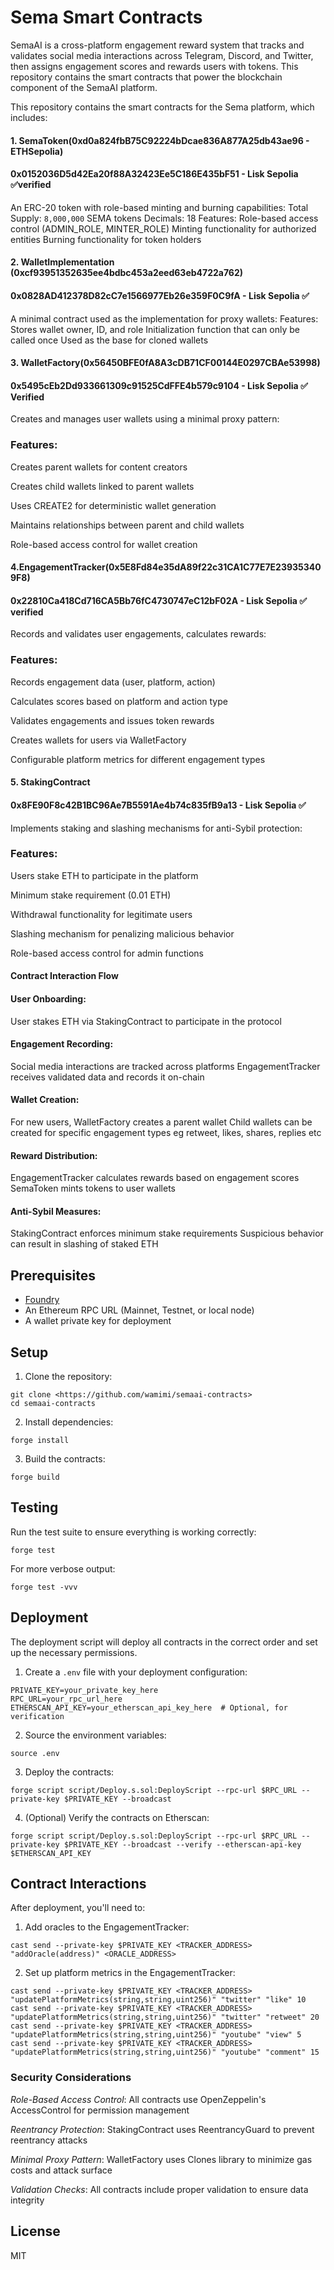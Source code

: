 # Sema Smart Contracts
SemaAI is a cross-platform engagement reward system that tracks and validates social media interactions across Telegram, Discord, and Twitter, then assigns engagement scores and rewards users with tokens. This repository contains the smart contracts that power the blockchain component of the SemaAI platform.

This repository contains the smart contracts for the Sema platform, which includes:

#### 1. SemaToken(0xd0a824fbB75C92224bDcae836A877A25db43ae96 - ETHSepolia)
#### 0x0152036D5d42Ea20f88A32423Ee5C186E435bF51 - Lisk Sepolia ✅verified

An ERC-20 token with role-based minting and burning capabilities:
Total Supply: `8,000,000` SEMA tokens
Decimals: 18
Features:
Role-based access control (ADMIN_ROLE, MINTER_ROLE)
Minting functionality for authorized entities
Burning functionality for token holders

#### 2. WalletImplementation (0xcf93951352635ee4bdbc453a2eed63eb4722a762)
#### 0x0828AD412378D82cC7e1566977Eb26e359F0C9fA - Lisk Sepolia ✅
 
A minimal contract used as the implementation for proxy wallets:
Features:
Stores wallet owner, ID, and role
Initialization function that can only be called once
Used as the base for cloned wallets

#### 3. WalletFactory(0x56450BFE0fA8A3cDB71CF00144E0297CBAe53998)
#### 0x5495cEb2Dd933661309c91525CdFFE4b579c9104 - Lisk Sepolia ✅ Verified

Creates and manages user wallets using a minimal proxy pattern:

### Features:
Creates parent wallets for content creators

Creates child wallets linked to parent wallets

Uses CREATE2 for deterministic wallet generation

Maintains relationships between parent and child wallets

Role-based access control for wallet creation

#### 4.EngagementTracker(0x5E8Fd84e35dA89f22c31CA1C77E7E239353409F8)
#### 0x22810Ca418Cd716CA5Bb76fC4730747eC12bF02A - Lisk Sepolia ✅ verified

Records and validates user engagements, calculates rewards:

### Features:
Records engagement data (user, platform, action)

Calculates scores based on platform and action type

Validates engagements and issues token rewards

Creates wallets for users via WalletFactory

Configurable platform metrics for different engagement types

#### 5. StakingContract
#### 0x8FE90F8c42B1BC96Ae7B5591Ae4b74c835fB9a13 - Lisk Sepolia ✅

Implements staking and slashing mechanisms for anti-Sybil protection:

### Features:
Users stake ETH to participate in the platform

Minimum stake requirement (0.01 ETH)

Withdrawal functionality for legitimate users

Slashing mechanism for penalizing malicious behavior

Role-based access control for admin functions

#### Contract Interaction Flow
#### User Onboarding:
User stakes ETH via StakingContract to participate in the protocol

#### Engagement Recording:
Social media interactions are tracked across platforms
EngagementTracker receives validated data and records it on-chain

#### Wallet Creation:
For new users, WalletFactory creates a parent wallet
Child wallets can be created for specific engagement types eg retweet, likes, shares, replies etc

#### Reward Distribution:
EngagementTracker calculates rewards based on engagement scores
SemaToken mints tokens to user wallets

#### Anti-Sybil Measures:
StakingContract enforces minimum stake requirements
Suspicious behavior can result in slashing of staked ETH



## Prerequisites

- [Foundry](https://book.getfoundry.sh/getting-started/installation)
- An Ethereum RPC URL (Mainnet, Testnet, or local node)
- A wallet private key for deployment

## Setup

1. Clone the repository:
```shell
git clone <https://github.com/wamimi/semaai-contracts>
cd semaai-contracts
```

2. Install dependencies:
```shell
forge install
```

3. Build the contracts:
```shell
forge build
```

## Testing

Run the test suite to ensure everything is working correctly:

```shell
forge test
```

For more verbose output:

```shell
forge test -vvv
```

## Deployment

The deployment script will deploy all contracts in the correct order and set up the necessary permissions.

1. Create a `.env` file with your deployment configuration:
```
PRIVATE_KEY=your_private_key_here
RPC_URL=your_rpc_url_here
ETHERSCAN_API_KEY=your_etherscan_api_key_here  # Optional, for verification
```

2. Source the environment variables:
```shell
source .env
```

3. Deploy the contracts:
```shell
forge script script/Deploy.s.sol:DeployScript --rpc-url $RPC_URL --private-key $PRIVATE_KEY --broadcast
```

4. (Optional) Verify the contracts on Etherscan:
```shell
forge script script/Deploy.s.sol:DeployScript --rpc-url $RPC_URL --private-key $PRIVATE_KEY --broadcast --verify --etherscan-api-key $ETHERSCAN_API_KEY
```

## Contract Interactions

After deployment, you'll need to:

1. Add oracles to the EngagementTracker:
```shell
cast send --private-key $PRIVATE_KEY <TRACKER_ADDRESS> "addOracle(address)" <ORACLE_ADDRESS>
```

2. Set up platform metrics in the EngagementTracker:
```shell
cast send --private-key $PRIVATE_KEY <TRACKER_ADDRESS> "updatePlatformMetrics(string,string,uint256)" "twitter" "like" 10
cast send --private-key $PRIVATE_KEY <TRACKER_ADDRESS> "updatePlatformMetrics(string,string,uint256)" "twitter" "retweet" 20
cast send --private-key $PRIVATE_KEY <TRACKER_ADDRESS> "updatePlatformMetrics(string,string,uint256)" "youtube" "view" 5
cast send --private-key $PRIVATE_KEY <TRACKER_ADDRESS> "updatePlatformMetrics(string,string,uint256)" "youtube" "comment" 15
```

### Security Considerations
*Role-Based Access Control*: All contracts use OpenZeppelin's AccessControl for permission management

*Reentrancy Protection*: StakingContract uses ReentrancyGuard to prevent reentrancy attacks

*Minimal Proxy Pattern*: WalletFactory uses Clones library to minimize gas costs and attack surface

*Validation Checks*: All contracts include proper validation to ensure data integrity


## License

MIT
